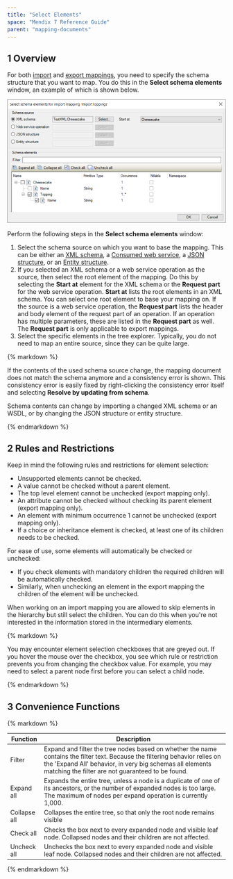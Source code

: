 ```yaml
---
title: "Select Elements"
space: "Mendix 7 Reference Guide"
parent: "mapping-documents"
---
```


## 1 Overview

For both [import](import-mappings) and [export mappings](export-mappings), you need to specify the schema structure that you want to map. You do this in the **Select schema elements** window, an example of which is shown below.

![](attachments/16713729/19399143.png)

Perform the following steps in the **Select schema elements** window:

1.  Select the schema source on which you want to base the mapping. This can be either an [XML schema](xml-schemas), a [Consumed web service](consumed-web-services), a [JSON structure](json-structures), or an [Entity structure](entity-structures).
2.  If you selected an XML schema or a web service operation as the source, then select the root element of the mapping. Do this by selecting the **Start at** element for the XML schema or the **Request part** for the web service operation. **Start at** lists the root elements in an XML schema. You can select one root element to base your mapping on. If the source is a web service operation, the **Request part** lists the header and body element of the request part of an operation. If an operation has multiple parameters, these are listed in the **Request part** as well. The **Request part** is only applicable to export mappings.
3.  Select the specific elements in the tree explorer. Typically, you do not need to map an entire source, since they can be quite large.

<div class="alert alert-success">{% markdown %}

If the contents of the used schema source change, the mapping document does not match the schema anymore and a consistency error is shown. This consistency error is easily fixed by right-clicking the consistency error itself and selecting **Resolve by updating from schema**.

Schema contents can change by importing a changed XML schema or an WSDL, or by changing the JSON structure or entity structure.

{% endmarkdown %}</div>

## 2 Rules and Restrictions

Keep in mind the following rules and restrictions for element selection:

*   Unsupported elements cannot be checked.
*   A value cannot be checked without a parent element.
*   The top level element cannot be unchecked (export mapping only).
*   An attribute cannot be checked without checking its parent element (export mapping only).
*   An element with minimum occurrence 1 cannot be unchecked (export mapping only).
*   If a choice or inheritance element is checked, at least one of its children needs to be checked.

For ease of use, some elements will automatically be checked or unchecked:

*   If you check elements with mandatory children the required children will be automatically checked. 
*   Similarly, when unchecking an element in the export mapping the children of the element will be unchecked. 

When working on an import mapping you are allowed to skip elements in the hierarchy but still select the children. You can do this when you're not interested in the information stored in the intermediary elements.

<div class="alert alert-success">{% markdown %}

You may encounter element selection checkboxes that are greyed out. If you hover the mouse over the checkbox, you see which rule or restriction prevents you from changing the checkbox value. For example, you may need to select a parent node first before you can select a child node.

{% endmarkdown %}</div>

## 3 Convenience Functions

<div class="alert alert-info">{% markdown %}

| Function | Description |
| --- | --- |
| Filter | Expand and filter the tree nodes based on whether the name contains the filter text. Because the filtering behavior relies on the 'Expand All' behavior, in very big schemas all elements matching the filter are not guaranteed to be found. |
| Expand all | Expands the entire tree, unless a node is a duplicate of one of its ancestors, or the number of expanded nodes is too large. The maximum of nodes per expand operation is currently 1,000. |
| Collapse all | Collapses the entire tree, so that only the root node remains visible |
| Check all | Checks the box next to every expanded node and visible leaf node. Collapsed nodes and their children are not affected. |
| Uncheck all | Unchecks the box next to every expanded node and visible leaf node. Collapsed nodes and their children are not affected. |

{% endmarkdown %}</div>

